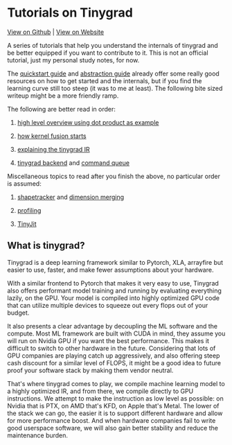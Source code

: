 # Tutorials on Tinygrad 

[View on Github](https://github.com/mesozoic-egg/tinygrad-notes) |
[View on Website](https://mesozoic-egg.github.io/tinygrad-notes)

A series of tutorials that help you understand the internals of tinygrad
and be better equipped if you want to contribute to it. This is not an official tutorial, just my personal study notes, for now.

The [quickstart guide](https://github.com/tinygrad/tinygrad/blob/master/docs/quickstart.md)
and [abstraction guide](https://github.com/tinygrad/tinygrad/blob/master/docs/abstractions2.py)
already offer some really good resources on how to get started and the internals, 
but if you find the learning curve still too steep (it was to me at least). The 
following bite sized writeup might be a more friendly ramp. 

The following are better read in order:

1. [high level overview using dot product as example](dotproduct.md)

2. [how kernel fusion starts](scheduleitem.md)

3. [explaining the tinygrad IR](uops.md)

4. [tinygrad backend](backends.md) and [command queue](commandqueue.md)


Miscellaneous topics to read after you finish the above, no particular order
is assumed:

1. [shapetracker](shapetracker.md) and [dimension merging](mergedim.md)

2. [profiling](profiling.md)

3. [TinyJit](jit.md)

## What is tinygrad?

Tinygrad is a deep learning framework similar to Pytorch, XLA, arrayfire but
easier to use, faster, and make fewer assumptions about your hardware.

With a similar frontend to Pytorch that makes it very easy to use, 
Tinygrad also offers performant model training and running by evaluating everything
lazily, on the GPU. Your model is compiled into highly optimized GPU code that
can utilize multiple devices to squeeze out every flops out of your budget.

It also presents a clear advantage by decoupling the ML software and the compute. 
Most ML framework are built with CUDA in mind, they assume you will run on Nvidia 
GPU if you want the best performance. This makes it difficult to switch to other
hardware in the future. Considering that lots of GPU companies are playing catch
up aggressively, and also offering steep cash discount for a similar level of FLOPS,
it might be a good idea to future proof your software stack by making them vendor neutral.

That's where tinygrad comes to play, we compile machine learning model to a
highly optimized IR, and from there, we compile
directly to GPU instructions. We attempt to make the instruction as low level
as possible: on Nvidia that is PTX, on AMD that's KFD, on Apple that's Metal. 
The lower of the stack we can go, the easier it is to support different hardware
and allow for more performance boost. And when hardware companies fail to write
good userspace software, we will also gain better stability and reduce the
maintenance burden.
